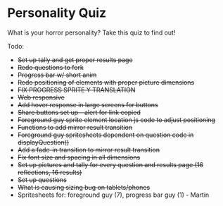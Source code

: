 # Personality Quiz
What is your horror personality? Take this quiz to find out!

Todo:
- ~~Set up tally and get proper results page~~
- ~~Redo questions to fork~~
- ~~Progress bar w/ short anim~~
- ~~Redo positioning of elements with proper picture dimensions~~
- ~~FIX PROGRESS SPRITE Y TRANSLATION~~
- ~~Web responsive~~
- ~~Add hover response in large screens for buttons~~
- ~~Share buttons set up - alert for link copied~~
- ~~Foreground guy sprite element location js code to adjust positioning~~
- ~~Functions to add mirror result transition~~
- ~~Foreground guy spritesheets dependent on question code in displayQuestion()~~
- ~~Add a fade-in transition to mirror result transition~~
- ~~Fix font size and spacing in all dimensions~~
- ~~Set up pictures and tally for every question and results page (16 reflections, 16 results)~~
- ~~Set up questions~~
- ~~What is causing sizing bug on tablets/phones~~
- Spritesheets for: foreground guy (7), progress bar guy (1) - Martin
